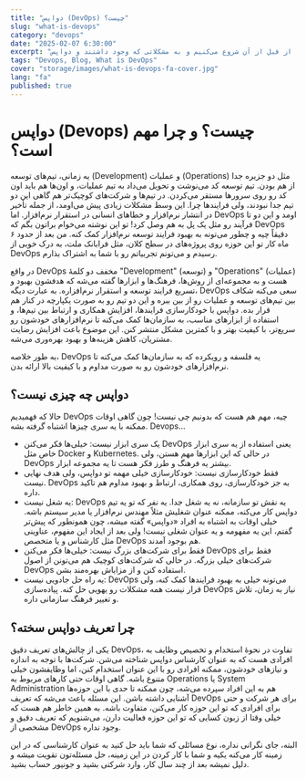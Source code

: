 ```yaml
---
title: "دواپس (DevOps) چیست؟"
slug: "what-is-devops"
category: "devops"
date: "2025-02-07 6:30:00"
excerpt: "توضیح مختصر و جامع در مورد دواپس و نقش آن در توسعه نرم افزار. از قبل از آن شروع می‌کنیم و به مشکلاتی که وجود داشتند و دواپس (DevOps) دوای درد آنها شد می‌پردازیم..."
tags: "Devops, Blog, What is DevOps"
cover: "storage/images/what-is-devops-fa-cover.jpg"
lang: "fa"
published: true
---
```


# دواپس (Devops) چیست؟ و چرا مهم است؟

یه زمانی، تیم‌های توسعه (Development) و عملیات (Operations) مثل دو جزیره جدا از هم بودن. تیم توسعه کد می‌نوشت و تحویل می‌داد به تیم عملیات، و اون‌ها هم باید اون کد رو روی سرورها مستقر می‌کردن. در تیم‌ها و شرکت‌های کوچیک‌تر هم گاهی این دو تیم جدا نبودند، ولی فرایند‌ها چرا. این وسط مشکلات زیادی پیش می‌اومد، از جمله تأخیر در انتشار نرم‌افزار و خطا‌های انسانی در استقرار نرم‌افزار. اما DevOps اومد و این دو تا فرآیند رو مثل یک پل به هم وصل کرد! تو این نوشته می‌خوام براتون بگم که DevOps دقیقاً چیه و چطور می‌تونه به بهبود فرایند توسعه نرم‌افزار کمک کنه. من بعد از حدود ۶ ماه کار تو این حوزه روی پروژه‌های در سطح کلان، مثل فرابانک ملت، به درک خوبی از DevOps رسیدم و می‌تونم تجربیاتم رو با شما به اشتراک بذارم.

در واقع DevOps مخفف دو کلمهٔ "Development" (توسعه) و "Operations" (عملیات) هست و به مجموعه‌ای از روش‌ها، فرهنگ‌ها و ابزارها گفته می‌شه که هدفشون بهبود و تسریع فرایند توسعه و استقرار نرم‌افزاره. به عبارت دیگه، DevOps سعی می‌کنه شکاف بین تیم‌های توسعه و عملیات رو از بین ببره و این دو تیم رو به صورت یکپارچه در کنار هم قرار بده.
دواپس با خودکارسازی فرایندها، افزایش همکاری و ارتباط بین تیم‌ها، و استفاده از ابزارهای مناسب، به سازمان‌ها کمک می‌کنه تا نرم‌افزارهای خودشون رو سریع‌تر، با کیفیت بهتر و با کمترین مشکل منتشر کنن. این موضوع باعث افزایش رضایت مشتریان، کاهش هزینه‌ها و بهبود بهره‌وری می‌شه.

به طور خلاصه، DevOps یه فلسفه و رویکرده که به سازمان‌ها کمک می‌کنه تا نرم‌افزارهای خودشون رو به صورت مداوم و با کیفیت بالا ارائه بدن.

## دواپس چه چیزی نیست؟

حالا که فهمیدیم DevOps چیه، مهم هم هست که بدونیم چی نیست! چون گاهی اوقات ممکنه با یه سری چیزها اشتباه گرفته بشه. Devops...
* یک سری ابزار نیست: خیلی‌ها فکر می‌کنن DevOps یعنی استفاده از یه سری ابزار خاص مثل Docker و Kubernetes. در حالی که این ابزارها مهم هستن، ولی DevOps بیشتر یه فرهنگ و طرز فکر هست تا یه مجموعه ابزار.
 * فقط خودکارسازی نیست: خودکارسازی خیلی مهمه تو دواپس، ولی هدف نهایی نیست. DevOps به جز خودکارسازی، روی همکاری، ارتباط و بهبود مداوم هم تاکید داره.
 * یه شغل نیست: DevOps یه نقش تو سازمانه، نه یه شغل جدا. یه نفر که تو یه تیم دواپس کار می‌کنه، ممکنه عنوان شغلیش مثلاً مهندس نرم‌افزار یا مدیر سیستم باشه. خیلی اوقات به اشتباه به افراد «دواپس» گفته میشه، چون همونطور که پیش‌تر گفتم، این یه مفهومه و یه عنوان شغلی نیست! ولی بعد از ایجاد این مفهوم، عناوینی مثل کارشناس و یا متخصص DevOps هم بوجود آمدند.
 * فقط برای شرکت‌های بزرگ نیست: خیلی‌ها فکر می‌کنن DevOps فقط برای شرکت‌های خیلی بزرگه. در حالی که شرکت‌های کوچیک هم می‌تونن از اصول DevOps استفاده کنن و از مزایاش بهره‌مند بشن.
 * یه راه حل جادویی نیست: DevOps می‌تونه خیلی به بهبود فرایندها کمک کنه، ولی قرار نیست همه مشکلات رو یهویی حل کنه. پیاده‌سازی DevOps نیاز به زمان، تلاش و تغییر فرهنگ سازمانی داره.

## چرا تعریف دواپس سخته؟

یکی از چالش‌های تعریف دقیق DevOps، تفاوت در نحوهٔ استخدام و تخصیص وظایف به افرادی هست که به عنوان کارشناس دواپس شناخته می‌شن. شرکت‌ها با توجه به اندازه و نیازهای خودشون، ممکنه افرادی رو با این عنوان استخدام کنن، اما وظایفشون خیلی متنوع باشه. گاهی اوقات حتی کارهای مربوط به Operations یا System Administration هم به این افراد سپرده می‌شه، چون ممکنه تا حدی با این حوزه‌ها آشنایی داشته باشن. این مسئله باعث می‌شه که تعریف DevOps برای هر شرکت و حتی برای افرادی که تو این حوزه کار می‌کنن، متفاوت باشه. به همین خاطر هم هست که خیلی وقتا از زبون کسایی که تو این حوزه فعالیت دارن، می‌شنویم که تعریف دقیق و مشخصی از DevOps وجود نداره.

البته، جای نگرانی نداره، نوع مسائلی که شما باید حل کنید به عنوان کارشناسی که در این زمینه کار می‌کنه یکیه و شما با کار کردن در این زمینه، حل مسئله‌تون تقویت میشه و دلیل نمیشه بعد از چند سال کار، وارد شرکتی بشید و جونیور حساب بشید.